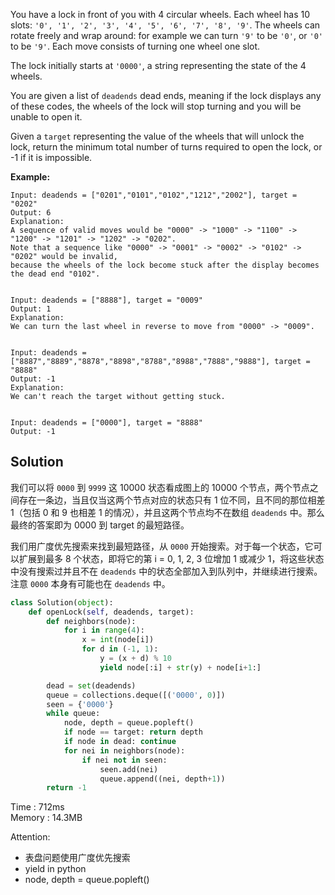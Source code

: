 You have a lock in front of you with 4 circular wheels. Each wheel has 10 slots: ```'0', '1', '2', '3', '4', '5', '6', '7', '8', '9'```. The wheels can rotate freely and wrap around: for example we can turn ```'9'``` to be ```'0'```, or ```'0'``` to be ```'9'```. Each move consists of turning one wheel one slot.

The lock initially starts at ```'0000'```, a string representing the state of the 4 wheels.

You are given a list of ```deadends``` dead ends, meaning if the lock displays any of these codes, the wheels of the lock will stop turning and you will be unable to open it.

Given a ```target``` representing the value of the wheels that will unlock the lock, return the minimum total number of turns required to open the lock, or -1 if it is impossible.

**Example:**
```
Input: deadends = ["0201","0101","0102","1212","2002"], target = "0202"
Output: 6
Explanation:
A sequence of valid moves would be "0000" -> "1000" -> "1100" -> "1200" -> "1201" -> "1202" -> "0202".
Note that a sequence like "0000" -> "0001" -> "0002" -> "0102" -> "0202" would be invalid,
because the wheels of the lock become stuck after the display becomes the dead end "0102".


Input: deadends = ["8888"], target = "0009"
Output: 1
Explanation:
We can turn the last wheel in reverse to move from "0000" -> "0009".


Input: deadends = ["8887","8889","8878","8898","8788","8988","7888","9888"], target = "8888"
Output: -1
Explanation:
We can't reach the target without getting stuck.


Input: deadends = ["0000"], target = "8888"
Output: -1
```

## Solution
我们可以将 ```0000``` 到 ```9999``` 这 10000 状态看成图上的 10000 个节点，两个节点之间存在一条边，当且仅当这两个节点对应的状态只有 1 位不同，且不同的那位相差 1（包括 0 和 9 也相差 1 的情况），并且这两个节点均不在数组 ```deadends``` 中。那么最终的答案即为 0000 到 target 的最短路径。

我们用广度优先搜索来找到最短路径，从 ```0000``` 开始搜索。对于每一个状态，它可以扩展到最多 8 个状态，即将它的第 i = 0, 1, 2, 3 位增加 1 或减少 1，将这些状态中没有搜索过并且不在 ```deadends``` 中的状态全部加入到队列中，并继续进行搜索。注意 ```0000``` 本身有可能也在 ```deadends``` 中。

```python
class Solution(object):
    def openLock(self, deadends, target):
        def neighbors(node):
            for i in range(4):
                x = int(node[i])
                for d in (-1, 1):
                    y = (x + d) % 10
                    yield node[:i] + str(y) + node[i+1:]

        dead = set(deadends)
        queue = collections.deque([('0000', 0)])
        seen = {'0000'}
        while queue:
            node, depth = queue.popleft()
            if node == target: return depth
            if node in dead: continue
            for nei in neighbors(node):
                if nei not in seen:
                    seen.add(nei)
                    queue.append((nei, depth+1))
        return -1
```

Time : 712ms  
Memory : 14.3MB  

Attention:  
- 表盘问题使用广度优先搜索
- yield in python
- node, depth = queue.popleft()

